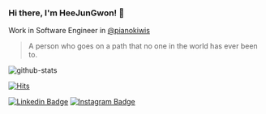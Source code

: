 ### Hi there, I'm HeeJunGwon! 👋


Work in Software Engineer in [@pianokiwis](https://github.com/clebrain)

> A person who goes on a path that no one in the world has ever been to.

![github-stats](https://github-readme-stats.vercel.app/api?username=GwonHeeJun&count_private=true&theme=algolia)

[![Hits](https://hits.seeyoufarm.com/api/count/incr/badge.svg?url=https%3A%2F%2Fgithub.com%2FGwonHeeJun)](https://hits.seeyoufarm.com) 

[![Linkedin Badge](https://img.shields.io/badge/-LinkedIn-blue?style=flat-square&logo=Linkedin&logoColor=white&link=https://www.linkedin.com/in/seong-yun-byeon-8183a8113/)](https://www.linkedin.com/in/heejun-gwon-58014917b/) 
[![Instagram Badge](https://img.shields.io/badge/-Instagram-dd2a7b?style=flat-square&logo=instagram&logoColor=white&link=https://www.instagram.com/data.scientist/)](https://www.instagram.com/june.gwon/) 
